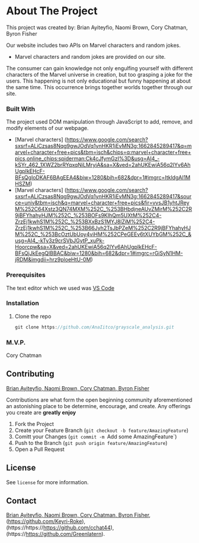 <!-- ABOUT THE PROJECT--> 
# About The Project

This project was created by: Brian Ayiteyfio, Naomi Brown, Cory Chatman, Byron Fisher

Our website includes two APIs on Marvel characters and random jokes.
- Marvel characters and random jokes are provided on our site. 

The consumer can gain knowledge not only engulfing yourself with different characters of the Marvel universe  in creation, but too grasping a joke for the users. This happening is not only educational but funny happening at about the same time. This occurrence brings together worlds together through our site.

### Built With 

<!--This section should list any major framework that you built your project using. Leave any add-ons/plugins for the acknowledgements section. -->  
The project used DOM manipulation through JavaScript to add, remove, and modify elements of our webpage.

* [Marvel characters] (https://www.google.com/search?sxsrf=ALiCzsas8Nqg9gwJOdVq1ynHKR1jEvMN3g:1662845289417&q=marvel+character+free+pics&tbm=isch&chips=q:marvel+character+free+pics,online_chips:spiderman:Ck4cJfymGzI%3D&usg=AI4_-kSYr_462_1XWZ2brRYqxqNiLMryiA&sa=X&ved=2ahUKEwiA56q2lYv6AhUgpIkEHcF-BFsQgIoDKAF6BAgEEA4&biw=1280&bih=682&dpr=1#imgrc=ItkldgAI1MHSZM)
* [Marvel characters] (https://www.google.com/search?sxsrf=ALiCzsas8Nqg9gwJOdVq1ynHKR1jEvMN3g:1662845289417&source=univ&tbm=isch&q=marvel+character+free+pics&fir=vvsJB1yhtJReyM%252C64Xstz3QN74MXM%252C_%253BHbdjneAUvZMirM%252C2R9jBFYhahyHJM%252C_%253BOFs9KIhQm5UXtM%252C4-ZrzEj1kwhS1M%252C_%253BXxBzS1MYJ8lZiM%252C4-ZrzEj1kwhS1M%252C_%253B66Jyh2TsJbPZeM%252C2R9jBFYhahyHJM%252C_%253BcOztUbUoy4viHM%252CPeGEEv6tXUYbGM%252C_&usg=AI4_-kTy3z9crSVbJGytP_xuPk-Hoorcpw&sa=X&ved=2ahUKEwiA56q2lYv6AhUgpIkEHcF-BFsQjJkEegQIBBAC&biw=1280&bih=682&dpr=1#imgrc=rGiSyN1HM-jRDM&imgdii=hrz9ploeHtU-0M)

### Prerequisites

<!-- This is an example of how to list things you need to use the software and how to install them. -->
The text editor which we used was [VS Code](https://code.visualstudio.com/)

### Installation

1. Clone the repo 
    ```js
    git clone https://github.com/AnaIitco/grayscale_analysis.git
    ```
### M.V.P.
Cory Chatman

<!-- CONTRIBUTING -->
## Contributing
<!-- list of contributors and use github profile links -->
[Brian Ayiteyfio, Naomi Brown, Cory Chatman, Byron Fisher](https://github.comAnalitico-771)

Contributions are what form the open beginning community aforementioned an astonishing place to be determine, encourage, and create. Any offerings you create are **greatly enjoy**

1. Fork the Project
2. Create your Feature Branch (`git checkout -b feature/AmazingFeature`)
3. Comitt your Changes (`git commit -m `Add some AmazingFeature`)
4. Push to the Branch (`git push origin feature/AmazingFeature`)
5. Open a Pull Request

<!-- LICENSE -->
## License

See `license` for more information.

<!-- CONTACT -->
## Contact
<!-- list of contributors and use github profile links -->
[Brian Ayiteyfio, Naomi Brown, Cory Chatman, Byron Fisher](https://github.com/Brianstjames), (https://github.com/Keyri-Roke), (https://https://https://github.com/cchat44), (https://https://github.com/Greenlatern).


 





